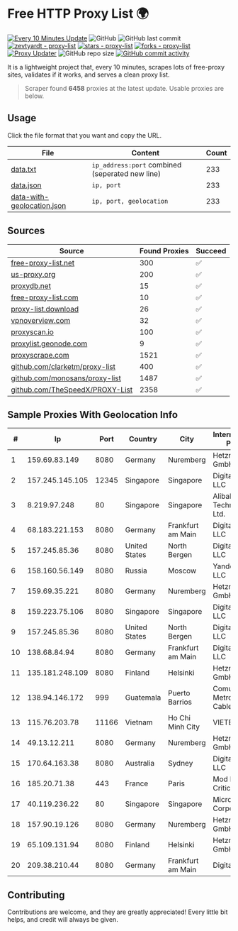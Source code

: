 
# Free HTTP Proxy List 🌍

[![Every 10 Minutes Update](https://github.com/mertguvencli/http-proxy-list/actions/workflows/main.yml/badge.svg?branch=main)](https://github.com/mertguvencli/http-proxy-list/actions/workflows/main.yml)
![GitHub](https://img.shields.io/github/license/mertguvencli/http-proxy-list)
![GitHub last commit](https://img.shields.io/github/last-commit/mertguvencli/http-proxy-list)
[![zevtyardt - proxy-list](https://img.shields.io/static/v1?label=zevtyardt&message=proxy-list&color=blue&logo=github)](https://github.com/zevtyardt/proxy-list "Go to GitHub repo")
[![stars - proxy-list](https://img.shields.io/github/stars/zevtyardt/proxy-list?style=social)](https://github.com/zevtyardt/proxy-list)
[![forks - proxy-list](https://img.shields.io/github/forks/zevtyardt/proxy-list?style=social)](https://github.com/zevtyardt/proxy-list)
[![Proxy Updater](https://github.com/zevtyardt/proxy-list/workflows/Proxy%20Updater/badge.svg)](https://github.com/zevtyardt/proxy-list/actions?query=workflow:"Proxy+Updater")
![GitHub repo size](https://img.shields.io/github/repo-size/zevtyardt/proxy-list)
[![GitHub commit activity](https://img.shields.io/github/commit-activity/m/zevtyardt/proxy-list?logo=commits)](https://github.com/zevtyardt/proxy-list/commits/main)

It is a lightweight project that, every 10 minutes, scrapes lots of free-proxy sites, validates if it works, and serves a clean proxy list.

> Scraper found **6458** proxies at the latest update. Usable proxies are below.

## Usage

Click the file format that you want and copy the URL.

|File|Content|Count|
|----|-------|-----|
|[data.txt](https://raw.githubusercontent.com/mertguvencli/http-proxy-list/main/proxy-list/data.txt)|`ip_address:port` combined (seperated new line)|233|
|[data.json](https://raw.githubusercontent.com/mertguvencli/http-proxy-list/main/proxy-list/data.json)|`ip, port`|233|
|[data-with-geolocation.json](https://raw.githubusercontent.com/mertguvencli/http-proxy-list/main/proxy-list/data-with-geolocation.json)|`ip, port, geolocation`|233|

## Sources

|Source|Found Proxies|Succeed|
|------|-------------|-------|
|[free-proxy-list.net](https://free-proxy-list.net)|300|✅|
|[us-proxy.org](https://www.us-proxy.org)|200|✅|
|[proxydb.net](http://proxydb.net)|15|✅|
|[free-proxy-list.com](https://free-proxy-list.com/?page=&port=&type%5B%5D=http&type%5B%5D=https&up_time=0&search=Search)|10|✅|
|[proxy-list.download](https://www.proxy-list.download/HTTP)|26|✅|
|[vpnoverview.com](https://vpnoverview.com/privacy/anonymous-browsing/free-proxy-servers)|32|✅|
|[proxyscan.io](https://www.proxyscan.io)|100|✅|
|[proxylist.geonode.com](https://proxylist.geonode.com/api/proxy-list?limit=300&page=1&sort_by=lastChecked&sort_type=desc&protocols=http,https)|9|✅|
|[proxyscrape.com](https://api.proxyscrape.com/v2/?request=displayproxies&protocol=http&timeout=10000&country=all&ssl=all&anonymity=all)|1521|✅|
|[github.com/clarketm/proxy-list](https://raw.githubusercontent.com/clarketm/proxy-list/master/proxy-list-raw.txt)|400|✅|
|[github.com/monosans/proxy-list](https://raw.githubusercontent.com/monosans/proxy-list/main/proxies/http.txt)|1487|✅|
|[github.com/TheSpeedX/PROXY-List](https://raw.githubusercontent.com/TheSpeedX/PROXY-List/master/http.txt)|2358|✅|


## Sample Proxies With Geolocation Info

|#|Ip|Port|Country|City|Internet Service Provider|
|-|--|----|-------|----|-------------------------|
|1|159.69.83.149|8080|Germany|Nuremberg|Hetzner Online GmbH|
|2|157.245.145.105|12345|Singapore|Singapore|DigitalOcean, LLC|
|3|8.219.97.248|80|Singapore|Singapore|Alibaba (US) Technology Co., Ltd.|
|4|68.183.221.153|8080|Germany|Frankfurt am Main|DigitalOcean, LLC|
|5|157.245.85.36|8080|United States|North Bergen|DigitalOcean, LLC|
|6|158.160.56.149|8080|Russia|Moscow|Yandex.Cloud LLC|
|7|159.69.35.221|8080|Germany|Nuremberg|Hetzner Online GmbH|
|8|159.223.75.106|8080|Singapore|Singapore|DigitalOcean, LLC|
|9|157.245.85.36|8080|United States|North Bergen|DigitalOcean, LLC|
|10|138.68.84.94|8080|Germany|Frankfurt am Main|DigitalOcean, LLC|
|11|135.181.248.109|8080|Finland|Helsinki|Hetzner Online GmbH|
|12|138.94.146.172|999|Guatemala|Puerto Barrios|Comunicaciones Metropolitanas Cablecolor|
|13|115.76.203.78|11166|Vietnam|Ho Chi Minh City|VIETELGPRS|
|14|49.13.12.211|8080|Germany|Nuremberg|Hetzner Online GmbH|
|15|170.64.163.38|8080|Australia|Sydney|DigitalOcean, LLC|
|16|185.20.71.38|443|France|Paris|Mod Mission Critical LLC|
|17|40.119.236.22|80|Singapore|Singapore|Microsoft Corporation|
|18|157.90.19.126|8080|Germany|Nuremberg|Hetzner Online GmbH|
|19|65.109.131.94|8080|Finland|Helsinki|Hetzner Online GmbH|
|20|209.38.210.44|8080|Germany|Frankfurt am Main|DigitalOcean|



## Contributing

Contributions are welcome, and they are greatly appreciated! Every
little bit helps, and credit will always be given.

